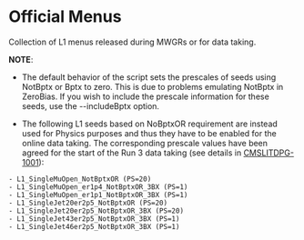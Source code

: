 # Official Menus

Collection of L1 menus released during MWGRs or for data taking.

**NOTE**: 
- The default behavior of the script sets the prescales of seeds using NotBptx or Bptx to zero. This is due to problems emulating NotBptx in ZeroBias. If you wish to include the prescale information for these seeds, use the --includeBptx option.

- The following L1 seeds based on NoBptxOR requirement are instead used for Physics purposes and thus they have to be enabled for the online data taking. The corresponding prescale values have been agreed for the start of the Run 3 data taking (see details in [CMSLITDPG-1001](https://its.cern.ch/jira/browse/CMSLITDPG-1001)):
```
- L1_SingleMuOpen_NotBptxOR (PS=20)
- L1_SingleMuOpen_er1p4_NotBptxOR_3BX (PS=1)
- L1_SingleMuOpen_er1p1_NotBptxOR_3BX (PS=1)
- L1_SingleJet20er2p5_NotBptxOR (PS=20)
- L1_SingleJet20er2p5_NotBptxOR_3BX (PS=20)
- L1_SingleJet43er2p5_NotBptxOR_3BX (PS=1)
- L1_SingleJet46er2p5_NotBptxOR_3BX (PS=1)
```
